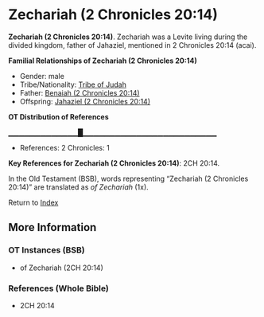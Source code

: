 # Zechariah (2 Chronicles 20:14)
**Zechariah (2 Chronicles 20:14)**. 
Zechariah was a Levite living during the divided kingdom, father of Jahaziel, mentioned in 2 Chronicles 20:14 (acai). 




**Familial Relationships of Zechariah (2 Chronicles 20:14)**


* Gender: male
* Tribe/Nationality: [Tribe of Judah](../../../groups/md/acai/Judah.md)
* Father: [Benaiah (2 Chronicles 20:14)](Benaiah.6.md)
* Offspring: [Jahaziel (2 Chronicles 20:14)](Jahaziel.4.md)


**OT Distribution of References**

▁▁▁▁▁▁▁▁▁▁▁▁▁█▁▁▁▁▁▁▁▁▁▁▁▁▁▁▁▁▁▁▁▁▁▁▁▁▁
* References: 2 Chronicles: 1



**Key References for Zechariah (2 Chronicles 20:14)**: 
2CH 20:14. 


In the Old Testament (BSB), words representing “Zechariah (2 Chronicles 20:14)” are translated as 
*of Zechariah* (1x). 




Return to [Index](00-Index.md)

## More Information

### OT Instances (BSB)

* of Zechariah (2CH 20:14)



### References (Whole Bible)

* 2CH 20:14



